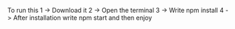 To run this
1 -> Download it 
2 -> Open the terminal
3 -> Write npm install
4 -> After installation write npm start and then enjoy
